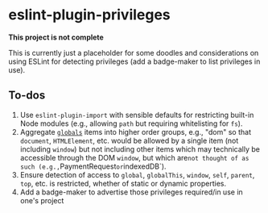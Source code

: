 # eslint-plugin-privileges

**This project is not complete**

This is currently just a placeholder for some doodles and considerations on
using ESLint for detecting privileges (add a badge-maker to list
privileges in use).

## To-dos

1. Use `eslint-plugin-import` with sensible defaults for restricting built-in
    Node modules (e.g., allowing `path` but requiring whitelisting for `fs`).
1. Aggregate [`globals`](https://www.npmjs.com/package/globals) items into higher
    order groups, e.g., "dom" so that `document`, `HTMLElement`, etc. would be
    allowed by a single item (not including `window`) but not including other items
    which may technically be accessible through the DOM `window`, but which are`
    not thought of as such (e.g., `PaymentRequest` or `indexedDB`).
1. Ensure detection of access to `global`, `globalThis`, `window`, `self`, `parent`,
    `top`, etc. is restricted, whether of static or dynamic properties.
1. Add a badge-maker to advertise those privileges required/in use in one's project
